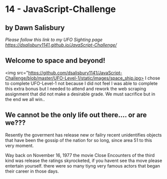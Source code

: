 # 14 - JavaScript-Challenge
## by Dawn Salisbury

*Please follow this link to my UFO Sighting page https://dsalisbury1141.github.io/JavaScript-Challenge/*


## Welcome to space and beyond!


<img src="https://github.com/dsalisbury1141/JavaScript-Challenge/blob/master/UFO-Level-1/static/images/space_ship.jpg>
I chose to complete UFO-Level-1 not because I did not feel I was able to complete this extra bonus but I needed to attend and rework the web scraping assignment that did not make a desirable grade.  We must sacrifice but in the end we all win.. 

## We cannot be the only life out there.... or are we???
Resently the goverment has release new or failry recent unidentifies objects that have been the gossip of the nation for so long, since area 51 to this very moment. 

Way back on November 16, 1977 the movie Close Encounters of the third kind was release the ratings skyrocketed, if you havent see tha move please entertain yourself. 
there were so many tiyng very famous actors that began their career in those days.  
